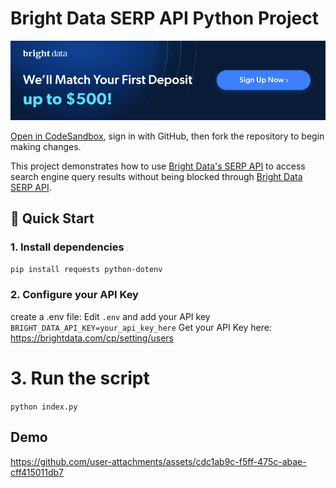 # Bright Data SERP API Python Project

[![Bright Data Promo](https://github.com/luminati-io/LinkedIn-Scraper/raw/main/Proxies%20and%20scrapers%20GitHub%20bonus%20banner.png)](https://brightdata.com/)

<a href="https://githubbox.com/brightdata/bright-data-serp-api-python-project?file=index.py" target="_blank">Open in CodeSandbox</a>, sign in with GitHub, then fork the repository to begin making changes.

This project demonstrates how to use [Bright Data's SERP API](https://brightdata.com/products/serp-api) to access search engine query results without being blocked through [Bright Data SERP API](https://brightdata.com/products/serp-api).

## 🚀 Quick Start

### 1. Install dependencies
```bash
pip install requests python-dotenv
```
### 2. Configure your API Key
create a .env file:
Edit `.env` and add your API key
`BRIGHT_DATA_API_KEY=your_api_key_here`
Get your API Key here: https://brightdata.com/cp/setting/users

# 3. Run the script
`python index.py`

## Demo
https://github.com/user-attachments/assets/cdc1ab9c-f5ff-475c-abae-cff415011db7

